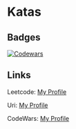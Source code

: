 # Katas

## Badges

[![Codewars](https://www.codewars.com/users/palharez/badges/micro)]()

## Links

Leetcode: [My Profile](https://leetcode.com/palharez/)

Uri: [My Profile](https://www.urionlinejudge.com.br/judge/pt/profile/105643)

CodeWars: [My Profile](https://www.codewars.com/users/palharez)
